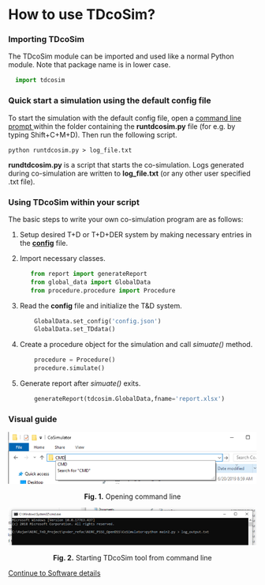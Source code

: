# How to use TDcoSim?
### Importing TDcoSim
The TDcoSim module can be imported and used like a normal Python module. Note that package name is in lower case.

 ```python
   import tdcosim
 ```

### Quick start a simulation using the default config file

To start the simulation with the default config file, open a [command line prompt ](#visual-guide) within the folder containing the **runtdcosim.py** file (for e.g. by typing Shift+C+M+D). Then run the following script.

```
python runtdcosim.py > log_file.txt
```

**rundtdcosim.py** is a script that starts the co-simulation. Logs generated during co-simulation are written to **log_file.txt** (or any other user specified .txt file).

### Using TDcoSim within your script
The basic steps to write your own co-simulation program are as follows:

1. Setup desired T+D or T+D+DER system by making necessary entries in the [**config**](docs/chapter_2_understanding_config_file.md) file.

2. Import necessary classes.

   ```python
      from report import generateReport
      from global_data import GlobalData
      from procedure.procedure import Procedure
   ```

3. Read the **config** file and initialize the T&D system.

   ```python
       GlobalData.set_config('config.json')
       GlobalData.set_TDdata()
   ```

4. Create a procedure object for the simulation and call *simuate()* method.

   ```python
       procedure = Procedure()
       procedure.simulate()
   ```

5. Generate report after *simuate()* exits.

   ```python
       generateReport(tdcosim.GlobalData,fname='report.xlsx')
   ```

### Visual guide

![Open_CMD](images/Open_CMD.png)
<p align="center">
  <strong>Fig. 1.</strong> Opening command line
</p>

![Starting_TDcoSim_tool](images/Starting_TDcoSim_tool.PNG)

<p align="center">
  <strong>Fig. 2.</strong> Starting TDcoSim tool from command line
</p>

[Continue to Software details](user_guide_software_details.md)